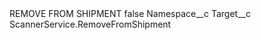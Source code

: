 <?xml version="1.0" encoding="UTF-8"?>
<CustomMetadata xmlns="http://soap.sforce.com/2006/04/metadata" xmlns:xsi="http://www.w3.org/2001/XMLSchema-instance" xmlns:xsd="http://www.w3.org/2001/XMLSchema">
    <label>REMOVE FROM SHIPMENT</label>
    <protected>false</protected>
    <values>
        <field>Namespace__c</field>
        <value xsi:nil="true"/>
    </values>
    <values>
        <field>Target__c</field>
        <value xsi:type="xsd:string">ScannerService.RemoveFromShipment</value>
    </values>
</CustomMetadata>
